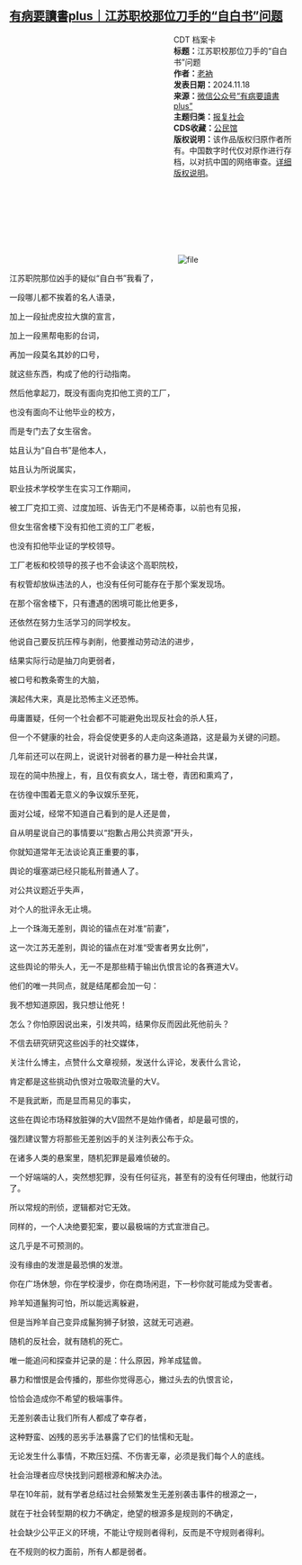 <!--1731922409000-->
[有病要讀書plus｜江苏职校那位刀手的“自白书”问题](https://chinadigitaltimes.net/chinese/713213.html)
------

<div style="width:42%;float:right;padding-left:20px;"><div class="su-spoiler su-spoiler-style-fancy su-spoiler-icon-chevron-circle" data-scroll-offset="0" data-anchor-in-url="no"><div class="su-spoiler-title" tabindex="0" role="button"><span class="su-spoiler-icon"></span>CDT 档案卡</div><div class="su-spoiler-content su-u-clearfix su-u-trim"><strong>标题：</strong>江苏职校那位刀手的“自白书”问题<br><strong>作者：</strong><a href="https://chinadigitaltimes.net/space/有病要讀書plus" target="_blank">老衲</a><br><strong>发表日期：</strong>2024.11.18<br><strong>来源：</strong><a href="https://archive.ph/?url=https://mp.weixin.qq.com/s/5Bs0R2b-OqUvT_Q4_hdNIA" target="_blank">微信公众号“有病要讀書plus”</a><br><strong>主题归类：</strong><a href="https://chinadigitaltimes.net/space/报复社会" target="_blank">报复社会</a><br><strong>CDS收藏：</strong><a href="https://chinadigitaltimes.net/space/%E5%85%AC%E6%B0%91%E9%A6%86" target="_blank" rel="noopener">公民馆</a><br><strong>版权说明：</strong>该作品版权归原作者所有。中国数字时代仅对原作进行存档，以对抗中国的网络审查。<a href="https://chinadigitaltimes.net/chinese/copyright">详细版权说明</a>。</div></div></div><p><img decoding="async" src="data:image/svg+xml,%3Csvg%20xmlns='http://www.w3.org/2000/svg'%20viewBox='0%200%200%200'%3E%3C/svg%3E" alt="file" data-lazy-src="https://chinadigitaltimes.net/chinese/files/2024/11/image-1731930322930.png"><noscript><img decoding="async" src="https://chinadigitaltimes.net/chinese/files/2024/11/image-1731930322930.png" alt="file"></noscript></p><p>江苏职院那位凶手的疑似“自白书”我看了，</p><p>一段哪儿都不挨着的名人语录，</p><p>加上一段扯虎皮拉大旗的宣言，</p><p>加上一段黑帮电影的台词，</p><p>再加一段莫名其妙的口号，</p><p>就这些东西，构成了他的行动指南。</p><p>然后他拿起刀，既没有面向克扣他工资的工厂，</p><p>也没有面向不让他毕业的校方，</p><p>而是专门去了女生宿舍。</p><p>姑且认为“自白书”是他本人，</p><p>姑且认为所说属实，</p><p>职业技术学校学生在实习工作期间，</p><p>被工厂克扣工资、过度加班、诉告无门不是稀奇事，以前也有见报，</p><p>但女生宿舍楼下没有扣他工资的工厂老板，</p><p>也没有扣他毕业证的学校领导。</p><p>工厂老板和校领导的孩子也不会读这个高职院校，</p><p>有权管却放纵违法的人，也没有任何可能存在于那个案发现场。</p><p>在那个宿舍楼下，只有遭遇的困境可能比他更多，</p><p>还依然在努力生活学习的同学校友。</p><p>他说自己要反抗压榨与剥削，他要推动劳动法的进步，</p><p>结果实际行动是抽刀向更弱者，</p><p>被口号和教条寄生的大脑，</p><p>演起伟大来，真是比恐怖主义还恐怖。</p><p>毋庸置疑，任何一个社会都不可能避免出现反社会的杀人狂，</p><p>但一个不健康的社会，将会促使更多的人走向这条道路，这是最为关键的问题。</p><p>几年前还可以在网上，说说针对弱者的暴力是一种社会共谋，</p><p>现在的简中热搜上，有，且仅有疯女人，瑞士卷，青团和熏鸡了，</p><p>在彷徨中围着无意义的争议娱乐至死，</p><p>面对公域，经常不知道自己看到的是人还是兽，</p><p>自从明星说自己的事情要以“抱歉占用公共资源”开头，</p><p>你就知道常年无法谈论真正重要的事，</p><p>舆论的堰塞湖已经只能私刑普通人了。</p><p>对公共议题近乎失声，</p><p>对个人的批评永无止境。</p><p>上一个珠海无差别，舆论的锚点在对准“前妻”，</p><p>这一次江苏无差别，舆论的锚点在对准“受害者男女比例”，</p><p>这些舆论的带头人，无一不是那些精于输出仇恨言论的各赛道大V。</p><p>他们的唯一共同点，就是结尾都会加一句：</p><p>我不想知道原因，我只想让他死！</p><p>怎么？你怕原因说出来，引发共鸣，结果你反而因此死他前头？</p><p>不信去研究研究这些凶手的社交媒体，</p><p>关注什么博主，点赞什么文章视频，发送什么评论，发表什么言论，</p><p>肯定都是这些挑动仇恨对立吸取流量的大V。</p><p>不是我武断，而是显而易见的事实，</p><p>这些在舆论市场释放脏弹的大V固然不是始作俑者，却是最可恨的，</p><p>强烈建议警方将那些无差别凶手的关注列表公布于众。</p><p>在诸多人类的悬案里，随机犯罪是最难侦破的。</p><p>一个好端端的人，突然想犯罪，没有任何征兆，甚至有的没有任何理由，他就行动了。</p><p>所以常规的刑侦，逻辑都对它无效。</p><p>同样的，一个人决绝要犯案，要以最极端的方式宣泄自己。</p><p>这几乎是不可预测的。</p><p>没有缘由的发泄是最恐惧的发泄。</p><p>你在广场休憩，你在学校漫步，你在商场闲逛，下一秒你就可能成为受害者。</p><p>羚羊知道鬣狗可怕，所以能远离躲避，</p><p>但是当羚羊自己变异成鬣狗狮子豺狼，这就无可逃避。</p><p>随机的反社会，就有随机的死亡。</p><p>唯一能追问和探查并记录的是：什么原因，羚羊成猛兽。</p><p>暴力和憎恨是会传播的，那些你觉得恶心，撇过头去的仇恨言论，</p><p>恰恰会造成你不希望的极端事件。</p><p>无差别袭击让我们所有人都成了幸存者，</p><p>这种野蛮、凶残的恶劣手法暴露了它们的怯懦和无耻。</p><p>无论发生什么事情，不欺压妇孺、不伤害无辜，必须是我们每个人的底线。</p><p>社会治理者应尽快找到问题根源和解决办法。</p><p>早在10年前，就有学者总结过社会频繁发生无差别袭击事件的根源之一，</p><p>就在于社会转型期的权力不确定，绝望的根源多是规则的不确定，</p><p>社会缺少公平正义的环境，不能让守规则者得利，反而是不守规则者得利。</p><p>在不规则的权力面前，所有人都是弱者。</p><div class="addtoany_share_save_container addtoany_content addtoany_content_bottom"><div class="a2a_kit a2a_kit_size_32 addtoany_list" data-a2a-url="https://chinadigitaltimes.net/chinese/713213.html" data-a2a-title="有病要讀書plus｜江苏职校那位刀手的“自白书”问题"><a class="a2a_button_facebook" href="https://www.addtoany.com/add_to/facebook?linkurl=https%3A%2F%2Fchinadigitaltimes.net%2Fchinese%2F713213.html&amp;linkname=%E6%9C%89%E7%97%85%E8%A6%81%E8%AE%80%E6%9B%B8plus%EF%BD%9C%E6%B1%9F%E8%8B%8F%E8%81%8C%E6%A0%A1%E9%82%A3%E4%BD%8D%E5%88%80%E6%89%8B%E7%9A%84%E2%80%9C%E8%87%AA%E7%99%BD%E4%B9%A6%E2%80%9D%E9%97%AE%E9%A2%98" title="Facebook" rel="nofollow noopener" target="_blank"></a><a class="a2a_button_twitter" href="https://www.addtoany.com/add_to/twitter?linkurl=https%3A%2F%2Fchinadigitaltimes.net%2Fchinese%2F713213.html&amp;linkname=%E6%9C%89%E7%97%85%E8%A6%81%E8%AE%80%E6%9B%B8plus%EF%BD%9C%E6%B1%9F%E8%8B%8F%E8%81%8C%E6%A0%A1%E9%82%A3%E4%BD%8D%E5%88%80%E6%89%8B%E7%9A%84%E2%80%9C%E8%87%AA%E7%99%BD%E4%B9%A6%E2%80%9D%E9%97%AE%E9%A2%98" title="Twitter" rel="nofollow noopener" target="_blank"></a><a class="a2a_button_telegram" href="https://www.addtoany.com/add_to/telegram?linkurl=https%3A%2F%2Fchinadigitaltimes.net%2Fchinese%2F713213.html&amp;linkname=%E6%9C%89%E7%97%85%E8%A6%81%E8%AE%80%E6%9B%B8plus%EF%BD%9C%E6%B1%9F%E8%8B%8F%E8%81%8C%E6%A0%A1%E9%82%A3%E4%BD%8D%E5%88%80%E6%89%8B%E7%9A%84%E2%80%9C%E8%87%AA%E7%99%BD%E4%B9%A6%E2%80%9D%E9%97%AE%E9%A2%98" title="Telegram" rel="nofollow noopener" target="_blank"></a><a class="a2a_button_reddit" href="https://www.addtoany.com/add_to/reddit?linkurl=https%3A%2F%2Fchinadigitaltimes.net%2Fchinese%2F713213.html&amp;linkname=%E6%9C%89%E7%97%85%E8%A6%81%E8%AE%80%E6%9B%B8plus%EF%BD%9C%E6%B1%9F%E8%8B%8F%E8%81%8C%E6%A0%A1%E9%82%A3%E4%BD%8D%E5%88%80%E6%89%8B%E7%9A%84%E2%80%9C%E8%87%AA%E7%99%BD%E4%B9%A6%E2%80%9D%E9%97%AE%E9%A2%98" title="Reddit" rel="nofollow noopener" target="_blank"></a><a class="a2a_button_whatsapp" href="https://www.addtoany.com/add_to/whatsapp?linkurl=https%3A%2F%2Fchinadigitaltimes.net%2Fchinese%2F713213.html&amp;linkname=%E6%9C%89%E7%97%85%E8%A6%81%E8%AE%80%E6%9B%B8plus%EF%BD%9C%E6%B1%9F%E8%8B%8F%E8%81%8C%E6%A0%A1%E9%82%A3%E4%BD%8D%E5%88%80%E6%89%8B%E7%9A%84%E2%80%9C%E8%87%AA%E7%99%BD%E4%B9%A6%E2%80%9D%E9%97%AE%E9%A2%98" title="WhatsApp" rel="nofollow noopener" target="_blank"></a><a class="a2a_button_email" href="https://www.addtoany.com/add_to/email?linkurl=https%3A%2F%2Fchinadigitaltimes.net%2Fchinese%2F713213.html&amp;linkname=%E6%9C%89%E7%97%85%E8%A6%81%E8%AE%80%E6%9B%B8plus%EF%BD%9C%E6%B1%9F%E8%8B%8F%E8%81%8C%E6%A0%A1%E9%82%A3%E4%BD%8D%E5%88%80%E6%89%8B%E7%9A%84%E2%80%9C%E8%87%AA%E7%99%BD%E4%B9%A6%E2%80%9D%E9%97%AE%E9%A2%98" title="Email" rel="nofollow noopener" target="_blank"></a><a class="a2a_button_copy_link" href="https://www.addtoany.com/add_to/copy_link?linkurl=https%3A%2F%2Fchinadigitaltimes.net%2Fchinese%2F713213.html&amp;linkname=%E6%9C%89%E7%97%85%E8%A6%81%E8%AE%80%E6%9B%B8plus%EF%BD%9C%E6%B1%9F%E8%8B%8F%E8%81%8C%E6%A0%A1%E9%82%A3%E4%BD%8D%E5%88%80%E6%89%8B%E7%9A%84%E2%80%9C%E8%87%AA%E7%99%BD%E4%B9%A6%E2%80%9D%E9%97%AE%E9%A2%98" title="Copy Link" rel="nofollow noopener" target="_blank"></a><a class="a2a_dd addtoany_share_save addtoany_share" href="https://www.addtoany.com/share"></a></div></div>
